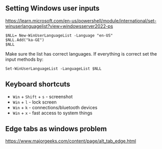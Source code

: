 ## Setting Windows user inputs
https://learn.microsoft.com/en-us/powershell/module/international/set-winuserlanguagelist?view=windowsserver2022-ps 

```
$NLL= New-WinUserLanguageList -Language "en-US"
$NLL.Add("ka-GE") 
$NLL 
```
Make sure the list has correct languages.
If everything is correct set the input methods by:

```
Set-WinUserLanguageList -LanguageList $NLL
```
## Keyboard shortcuts
* `Win` + `Shift` + `s` - screenshot
* `Win` + `l` - lock screen
* `Win` + `k` - connections/bluetooth devices
* `Win` + `x` - fast access to system things

## Edge tabs as windows problem
https://www.majorgeeks.com/content/page/alt_tab_edge.html
